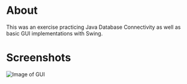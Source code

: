 # About
This was an exercise practicing Java Database Connectivity as well as basic GUI implementations with Swing.

# Screenshots
![Image of GUI](https://octodex.github.com/images/yaktocat.png)
